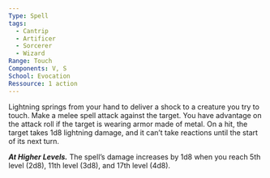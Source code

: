 ```yaml
---
Type: Spell
tags:
  - Cantrip
  - Artificer
  - Sorcerer
  - Wizard
Range: Touch
Components: V, S
School: Evocation
Ressource: 1 action
---
```

Lightning springs from your hand to deliver a shock to a creature you try to touch. Make a melee spell attack against the target. You have advantage on the attack roll if the target is wearing armor made of metal. On a hit, the target takes 1d8 lightning damage, and it can’t take reactions until the start of its next turn.

**_At Higher Levels._** The spell’s damage increases by 1d8 when you reach 5th level (2d8), 11th level (3d8), and 17th level (4d8).